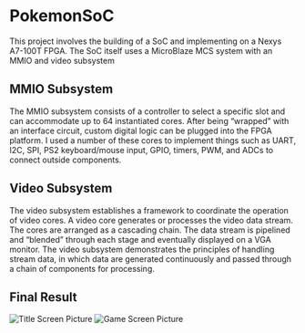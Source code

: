 # PokemonSoC
This project involves the building of a SoC and implementing on a Nexys A7-100T FPGA. The SoC itself uses a MicroBlaze MCS system with an MMIO and video subsystem
## MMIO Subsystem
The MMIO subsystem consists of a controller to select a specific slot and can accommodate up to 64 instantiated cores. After being “wrapped” with an interface circuit, custom digital logic can be plugged into the FPGA platform. I used a number of these cores to implement things such as UART, I2C, SPI, PS2 keyboard/mouse input, GPIO, timers, PWM, and ADCs to connect outside components.
## Video Subsystem
The video subsystem establishes a framework to coordinate the operation of video cores. A video core generates or processes the video data stream. The cores are arranged as a cascading chain. The data stream is pipelined and “blended” through each stage and eventually displayed on a VGA monitor. The video subsystem demonstrates the principles of handling stream data, in which data are generated continuously and passed through a chain of components for processing.
## Final Result
![Title Screen Picture](PokemonSoC/Images/titlescreen.jpg)
![Game Screen Picture](PokemonSoC/Images/pokemongame.jpg)
